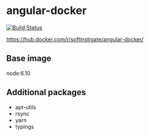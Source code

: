 # angular-docker

[![Build Status](https://travis-ci.org/SoftInstigate/angular-docker.svg?branch=master)](https://travis-ci.org/SoftInstigate/angular-docker)

https://hub.docker.com/r/softinstigate/angular-docker/

## Base image
node:6.10

## Additional packages
* apt-utils
* rsync
* yarn
* typings
